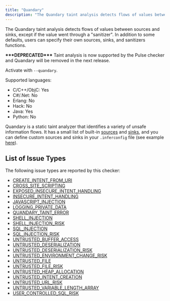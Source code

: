 ```yaml
---
title: "Quandary"
description: "The Quandary taint analysis detects flows of values between sources and sinks, except if the value went through a \"sanitizer\". In addition to some defaults, users can specify their own sources, sinks, and sanitizers functions."
---
```


The Quandary taint analysis detects flows of values between sources and sinks, except if the value went through a "sanitizer". In addition to some defaults, users can specify their own sources, sinks, and sanitizers functions.

**\*\*\*DEPRECATED\*\*\*** Taint analysis is now supported by the Pulse checker and Quandary will be removed in the next release.

Activate with `--quandary`.

Supported languages:
- C/C++/ObjC: Yes
- C#/.Net: No
- Erlang: No
- Hack: No
- Java: Yes
- Python: No

Quandary is a static taint analyzer that identifies a variety of unsafe
information flows. It has a small list of built-in
[sources](https://github.com/facebook/infer/blob/main/infer/src/quandary/JavaTrace.ml#L36)
and
[sinks](https://github.com/facebook/infer/blob/main/infer/src/quandary/JavaTrace.ml#L178),
and you can define custom sources and sinks in your `.inferconfig` file (see
example
[here](https://github.com/facebook/infer/blob/main/infer/tests/codetoanalyze/java/quandary/.inferconfig)).


## List of Issue Types

The following issue types are reported by this checker:
- [CREATE_INTENT_FROM_URI](/docs/all-issue-types#create_intent_from_uri)
- [CROSS_SITE_SCRIPTING](/docs/all-issue-types#cross_site_scripting)
- [EXPOSED_INSECURE_INTENT_HANDLING](/docs/all-issue-types#exposed_insecure_intent_handling)
- [INSECURE_INTENT_HANDLING](/docs/all-issue-types#insecure_intent_handling)
- [JAVASCRIPT_INJECTION](/docs/all-issue-types#javascript_injection)
- [LOGGING_PRIVATE_DATA](/docs/all-issue-types#logging_private_data)
- [QUANDARY_TAINT_ERROR](/docs/all-issue-types#quandary_taint_error)
- [SHELL_INJECTION](/docs/all-issue-types#shell_injection)
- [SHELL_INJECTION_RISK](/docs/all-issue-types#shell_injection_risk)
- [SQL_INJECTION](/docs/all-issue-types#sql_injection)
- [SQL_INJECTION_RISK](/docs/all-issue-types#sql_injection_risk)
- [UNTRUSTED_BUFFER_ACCESS](/docs/all-issue-types#untrusted_buffer_access)
- [UNTRUSTED_DESERIALIZATION](/docs/all-issue-types#untrusted_deserialization)
- [UNTRUSTED_DESERIALIZATION_RISK](/docs/all-issue-types#untrusted_deserialization_risk)
- [UNTRUSTED_ENVIRONMENT_CHANGE_RISK](/docs/all-issue-types#untrusted_environment_change_risk)
- [UNTRUSTED_FILE](/docs/all-issue-types#untrusted_file)
- [UNTRUSTED_FILE_RISK](/docs/all-issue-types#untrusted_file_risk)
- [UNTRUSTED_HEAP_ALLOCATION](/docs/all-issue-types#untrusted_heap_allocation)
- [UNTRUSTED_INTENT_CREATION](/docs/all-issue-types#untrusted_intent_creation)
- [UNTRUSTED_URL_RISK](/docs/all-issue-types#untrusted_url_risk)
- [UNTRUSTED_VARIABLE_LENGTH_ARRAY](/docs/all-issue-types#untrusted_variable_length_array)
- [USER_CONTROLLED_SQL_RISK](/docs/all-issue-types#user_controlled_sql_risk)
